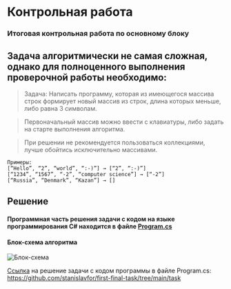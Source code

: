# Контрольная работа
### Итоговая контрольная работа по основному блоку

## Задача алгоритмически не самая сложная, однако для полноценного выполнения проверочной работы необходимо:


> Задача: Написать программу, которая из имеющегося массива строк формирует новый массив из строк, длина которых меньше, либо равна 3 символам. 

> Первоначальный массив можно ввести с клавиатуры, либо задать на старте выполнения алгоритма.

> При решении не рекомендуется пользоваться коллекциями, лучше обойтись исключительно массивами.

```
Примеры:
[“Hello”, “2”, “world”, “:-)”] → [“2”, “:-)”]
[“1234”, “1567”, “-2”, “computer science”] → [“-2”]
[“Russia”, “Denmark”, “Kazan”] → []
``````

## Решение

#### Программная часть решения задачи с кодом на языке программирования C# находится в файле [Program.cs](https://github.com/stanislavfor/first-final-task/blob/main/task/Program.cs/)

#### Блок-схема алгоритма

![Блок-схема](https://i.ibb.co/BzsDkT2/task-first.png "Алгоритм программы")

[Ссылка](https://github.com/stanislavfor/first-final-task/tree/main/task) на решение задачи c кодом программы в файле Program.cs: 
<https://github.com/stanislavfor/first-final-task/tree/main/task>
